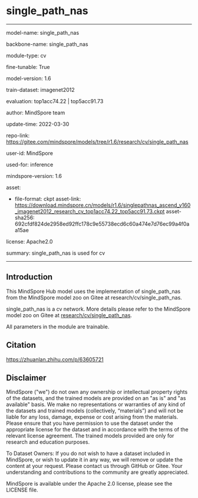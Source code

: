 # single_path_nas

---

model-name: single_path_nas

backbone-name: single_path_nas

module-type: cv

fine-tunable: True

model-version: 1.6

train-dataset: imagenet2012

evaluation: top1acc74.22 | top5acc91.73

author: MindSpore team

update-time: 2022-03-30

repo-link: <https://gitee.com/mindspore/models/tree/r1.6/research/cv/single_path_nas>

user-id: MindSpore

used-for: inference

mindspore-version: 1.6

asset:

-
    file-format: ckpt
    asset-link: <https://download.mindspore.cn/models/r1.6/singlepathnas_ascend_v160_imagenet2012_research_cv_top1acc74.22_top5acc91.73.ckpt>
    asset-sha256: 692cfdf824de2958ed92ffc178c9e55738ecd6c60a474e7d76ec99a4f0aa15ae

license: Apache2.0

summary: single_path_nas is used for cv

---

## Introduction

This MindSpore Hub model uses the implementation of single_path_nas from the MindSpore model zoo on Gitee at research/cv/single_path_nas.

single_path_nas is a cv network. More details please refer to the MindSpore model zoo on Gitee at [research/cv/single_path_nas](https://gitee.com/mindspore/models/blob/r1.6/research/cv/single_path_nas/README.md).

All parameters in the module are trainable.

## Citation

https://zhuanlan.zhihu.com/p/63605721

## Disclaimer

MindSpore ("we") do not own any ownership or intellectual property rights of the datasets, and the trained models are provided on an "as is" and "as available" basis. We make no representations or warranties of any kind of the datasets and trained models (collectively, “materials”) and will not be liable for any loss, damage, expense or cost arising from the materials. Please ensure that you have permission to use the dataset under the appropriate license for the dataset and in accordance with the terms of the relevant license agreement. The trained models provided are only for research and education purposes.

To Dataset Owners: If you do not wish to have a dataset included in MindSpore, or wish to update it in any way, we will remove or update the content at your request. Please contact us through GitHub or Gitee. Your understanding and contributions to the community are greatly appreciated.

MindSpore is available under the Apache 2.0 license, please see the LICENSE file.
